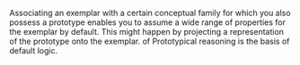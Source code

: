 Associating an exemplar with a certain conceptual family for which you also possess a prototype enables you to assume a wide range of properties for the exemplar by default. This might happen by projecting a representation of the prototype onto the exemplar. of Prototypical reasoning is the basis of default logic.